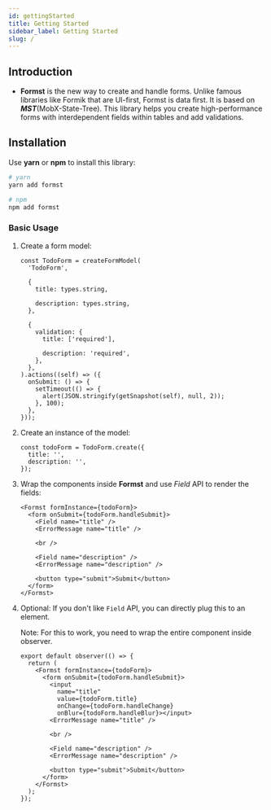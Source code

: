 ```yaml
---
id: gettingStarted
title: Getting Started
sidebar_label: Getting Started
slug: /
---
```


## Introduction

- **Formst** is the new way to create and handle forms. Unlike famous libraries like Formik that are UI-first, Formst is data first. It is based on **_MST_**(MobX-State-Tree). This library helps you create high-performance forms with interdependent fields within tables and add validations.

## Installation

Use **yarn** or **npm** to install this library:

```bash
# yarn
yarn add formst

# npm
npm add formst
```

### Basic Usage

1. Create a form model:

   ```tsx
   const TodoForm = createFormModel(
     'TodoForm',

     {
       title: types.string,

       description: types.string,
     },

     {
       validation: {
         title: ['required'],

         description: 'required',
       },
     },
   ).actions((self) => ({
     onSubmit: () => {
       setTimeout(() => {
         alert(JSON.stringify(getSnapshot(self), null, 2));
       }, 100);
     },
   }));
   ```

2. Create an instance of the model:

   ```tsx
   const todoForm = TodoForm.create({
     title: '',
     description: '',
   });
   ```

3. Wrap the components inside **Formst** and use _Field_ API to render the fields:

   ```tsx
   <Formst formInstance={todoForm}>
     <form onSubmit={todoForm.handleSubmit}>
       <Field name="title" />
       <ErrorMessage name="title" />

       <br />

       <Field name="description" />
       <ErrorMessage name="description" />

       <button type="submit">Submit</button>
     </form>
   </Formst>
   ```

4. Optional: If you don't like `Field` API, you can directly plug this to an element.

   Note: For this to work, you need to wrap the entire component inside observer.

   ```tsx
   export default observer(() => {
     return (
       <Formst formInstance={todoForm}>
         <form onSubmit={todoForm.handleSubmit}>
           <input
             name="title"
             value={todoForm.title}
             onChange={todoForm.handleChange}
             onBlur={todoForm.handleBlur}></input>
           <ErrorMessage name="title" />

           <br />

           <Field name="description" />
           <ErrorMessage name="description" />

           <button type="submit">Submit</button>
         </form>
       </Formst>
     );
   });
   ```